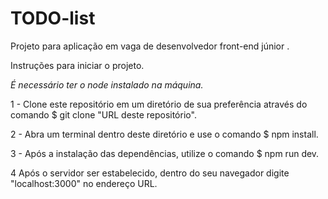 # TODO-list
Projeto para aplicação em vaga de desenvolvedor front-end júnior .

Instruções para iniciar o projeto.

*É necessário ter o node instalado na máquina.*

1 - Clone este repositório em um diretório de sua preferência através do comando $ git clone "URL deste repositório".

2 - Abra um terminal dentro deste diretório e use o comando $ npm install.

3 - Após a instalação das dependências, utilize o comando $ npm run dev.

4 Após o servidor ser estabelecido, dentro do seu navegador digite "localhost:3000" no endereço URL.
